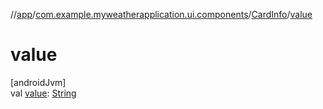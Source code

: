 //[app](../../../index.md)/[com.example.myweatherapplication.ui.components](../index.md)/[CardInfo](index.md)/[value](value.md)

# value

[androidJvm]\
val [value](value.md): [String](https://kotlinlang.org/api/latest/jvm/stdlib/kotlin/-string/index.html)
